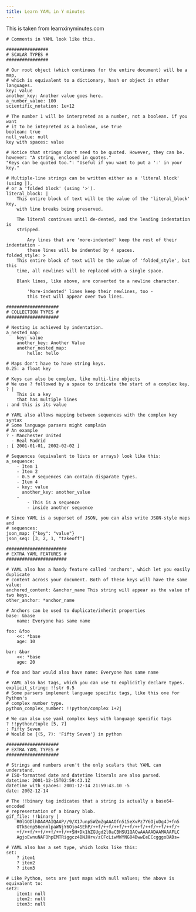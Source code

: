 ```yaml
---
title: Learn YAML in Y minutes
---
```


This is taken from learnxinyminutes.com

	# Comments in YAML look like this.
	
	################
	# SCALAR TYPES #
	################
	
	# Our root object (which continues for the entire document) will be a map,
	# which is equivalent to a dictionary, hash or object in other languages.
	key: value
	another_key: Another value goes here.
	a_number_value: 100
	scientific_notation: 1e+12

	# The number 1 will be interpreted as a number, not a boolean. if you want
	# it to be intepreted as a boolean, use true
	boolean: true
	null_value: null
	key with spaces: value

	# Notice that strings don't need to be quoted. However, they can be.
	however: "A string, enclosed in quotes."
	"Keys can be quoted too.": "Useful if you want to put a ':' in your key."
	
	# Multiple-line strings can be written either as a 'literal block' (using |),
	# or a 'folded block' (using '>').
	literal_block: |
	    This entire block of text will be the value of the 'literal_block' key,
	    with line breaks being preserved.
	
	    The literal continues until de-dented, and the leading indentation is
	    stripped.
	
	        Any lines that are 'more-indented' keep the rest of their indentation -
	        these lines will be indented by 4 spaces.
	folded_style: >
	    This entire block of text will be the value of 'folded_style', but this
	    time, all newlines will be replaced with a single space.
	
	    Blank lines, like above, are converted to a newline character.
	
	        'More-indented' lines keep their newlines, too -
	        this text will appear over two lines.
	
	####################
	# COLLECTION TYPES #
	####################
	
	# Nesting is achieved by indentation.
	a_nested_map:
	    key: value
	    another_key: Another Value
	    another_nested_map:
	        hello: hello
	
	# Maps don't have to have string keys.
	0.25: a float key
	
	# Keys can also be complex, like multi-line objects
	# We use ? followed by a space to indicate the start of a complex key.
	? |
	    This is a key
	    that has multiple lines
	: and this is its value
	
	# YAML also allows mapping between sequences with the complex key syntax
	# Some language parsers might complain
	# An example
	? - Manchester United
	  - Real Madrid
	: [ 2001-01-01, 2002-02-02 ]
	
	# Sequences (equivalent to lists or arrays) look like this:
	a_sequence:
	    - Item 1
	    - Item 2
	    - 0.5 # sequences can contain disparate types.
	    - Item 4
	    - key: value
	      another_key: another_value
	    -
	        - This is a sequence
	        - inside another sequence
	
	# Since YAML is a superset of JSON, you can also write JSON-style maps and
	# sequences:
	json_map: {"key": "value"}
	json_seq: [3, 2, 1, "takeoff"]
	
	#######################
	# EXTRA YAML FEATURES #
	#######################
	
	# YAML also has a handy feature called 'anchors', which let you easily duplicate
	# content across your document. Both of these keys will have the same value:
	anchored_content: &anchor_name This string will appear as the value of two keys.
	other_anchor: *anchor_name
	
	# Anchors can be used to duplicate/inherit properties
	base: &base
	    name: Everyone has same name
	
	foo: &foo
	    <<: *base
	    age: 10
	
	bar: &bar
	    <<: *base
	    age: 20
	
	# foo and bar would also have name: Everyone has same name
	
	# YAML also has tags, which you can use to explicitly declare types.
	explicit_string: !!str 0.5
	# Some parsers implement language specific tags, like this one for Python's
	# complex number type.
	python_complex_number: !!python/complex 1+2j
	
	# We can also use yaml complex keys with language specific tags
	? !!python/tuple [5, 7]
	: Fifty Seven
	# Would be {(5, 7): 'Fifty Seven'} in python
	
	####################
	# EXTRA YAML TYPES #
	####################
	
	# Strings and numbers aren't the only scalars that YAML can understand.
	# ISO-formatted date and datetime literals are also parsed.
	datetime: 2001-12-15T02:59:43.1Z
	datetime_with_spaces: 2001-12-14 21:59:43.10 -5
	date: 2002-12-14
	
	# The !!binary tag indicates that a string is actually a base64-encoded
	# representation of a binary blob.
	gif_file: !!binary |
	    R0lGODlhDAAMAIQAAP//9/X17unp5WZmZgAAAOfn515eXvPz7Y6OjuDg4J+fn5
	    OTk6enp56enmlpaWNjY6Ojo4SEhP/++f/++f/++f/++f/++f/++f/++f/++f/+
	    +f/++f/++f/++f/++f/++SH+Dk1hZGUgd2l0aCBHSU1QACwAAAAADAAMAAAFLC
	    AgjoEwnuNAFOhpEMTRiggcz4BNJHrv/zCFcLiwMWYNG84BwwEeECcgggoBADs=
	
	# YAML also has a set type, which looks like this:
	set:
	    ? item1
	    ? item2
	    ? item3
	
	# Like Python, sets are just maps with null values; the above is equivalent to:
	set2:
	    item1: null
	    item2: null
	    item3: null
	
